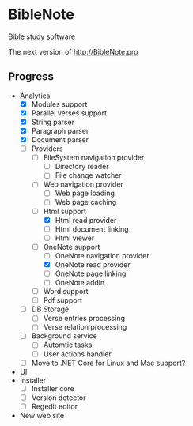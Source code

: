 # BibleNote

Bible study software

The next version of http://BibleNote.pro

## Progress
- Analytics
  - [x] Modules support
  - [x] Parallel verses support
  - [x] String parser
  - [x] Paragraph parser
  - [x] Document parser
  - [ ] Providers
    - [ ] FileSystem navigation provider
      - [ ] Directory reader
      - [ ] File change watcher      
    - [ ] Web navigation provider
      - [ ] Web page loading
      - [ ] Web page caching
    - [ ] Html support
      - [x] Html read provider    
      - [ ] Html document linking
      - [ ] Html viewer
    - [ ] OneNote support
      - [ ] OneNote navigation provider
      - [x] OneNote read provider
      - [ ] OneNote page linking
      - [ ] OneNote addin
    - [ ] Word support
    - [ ] Pdf support
  - [ ] DB Storage
    - [ ] Verse entries processing
    - [ ] Verse relation processing
  - [ ] Background service
    - [ ] Automtic tasks
    - [ ] User actions handler
  - [ ] Move to .NET Core for Linux and Mac support?
- UI
- Installer
  - [ ] Installer core
  - [ ] Version detector
  - [ ] Regedit editor  
- New web site
